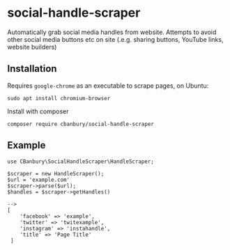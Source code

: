 # social-handle-scraper
Automatically grab social media handles from website.
Attempts to avoid other social media buttons etc on site (.e.g. sharing buttons, YouTube links, website builders)

## Installation
Requires `google-chrome` as an executable to scrape pages, on Ubuntu:

```
sudo apt install chromium-browser
```
Install with composer
```
composer require cbanbury/social-handle-scraper
```

## Example
```
use CBanbury\SocialHandleScraper\HandleScraper;

$scraper = new HandleScraper();
$url = 'example.com'
$scraper->parse($url);
$handles = $scraper->getHandles()

--> 
[
    'facebook' => 'example',
    'twitter' => 'twitexample',
    'instagram' => 'instahandle',
    'title' => 'Page Title'
 ]
```
